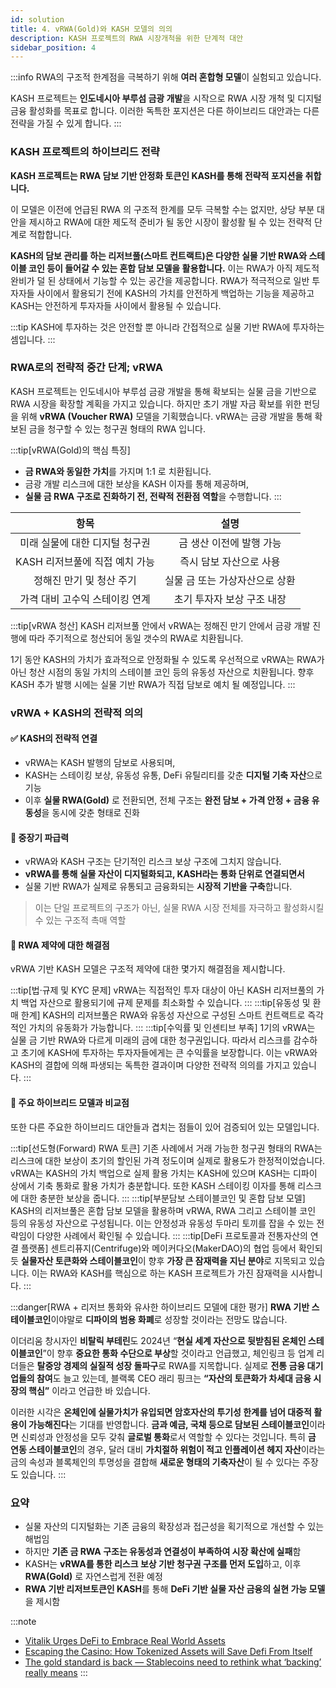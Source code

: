 ```yaml
---
id: solution
title: 4. vRWA(Gold)와 KASH 모델의 의의
description: KASH 프로젝트의 RWA 시장개척을 위한 단계적 대안
sidebar_position: 4
---
```


:::info
RWA의 구조적 한계점을 극복하기 위해 **여러 혼합형 모델**이 실험되고 있습니다.

KASH 프로젝트는 **인도네시아 부루섬 금광 개발**을 시작으로 RWA 시장 개척 및 디지털 금융 활성화를 목표로 합니다. 이러한 독특한 포지션은 다른 하이브리드 대안과는 다른 전략을 가질 수 있게 합니다.
:::

### KASH 프로젝트의 하이브리드 전략

**KASH 프로젝트는 RWA 담보 기반 안정화 토큰인 KASH를 통해 전략적 포지션을 취합니다.** 

이 모델은 이전에 언급된 RWA 의 구조적 한계를 모두 극복할 수는 없지만, 상당 부분 대안을 제시하고 RWA에 대한 제도적 준비가 될 동안 시장이 활성활 될 수 있는 전략적 단계로 적합합니다.

**KASH의 담보 관리를 하는 리저브풀(스마트 컨트랙트)은 다양한 실물 기반 RWA와 스테이블 코인 등이 들어갈 수 있는 혼합 담보 모델을 활용합니다.** 이는 RWA가 아직 제도적 완비가 덜 된 상태에서 기능할 수 있는 공간을 제공합니다. RWA가 적극적으로 일반 투자자들 사이에서 활용되기 전에 KASH의 가치를 안전하게 백업하는 기능을  제공하고 KASH는 안전하게 투자자들 사이에서 활용될 수 있습니다.

:::tip
KASH에 투자하는 것은 안전할 뿐 아니라 간접적으로 실물 기반 RWA에 투자하는 셈입니다.
:::

### RWA로의 전략적 중간 단계; vRWA

KASH 프로젝트는 인도네시아 부루섬 금광 개발을 통해 확보되는 실물 금을 기반으로 RWA 시장을 확장할 계획을 가지고 있습니다. 하지만 초기 개발 자금 확보를 위한 펀딩을 위해 **vRWA (Voucher RWA)** 모델을 기획했습니다. vRWA는 금광 개발을 통해 확보된 금을 청구할 수 있는 청구권 형태의 RWA 입니다. 

<!-- #### ✅ vRWA(Gold)의 핵심 특징 -->

:::tip[vRWA(Gold)의 핵심 특징]
<!-- - **기존 금 RWA보다 유동성과 금융 기능이 확장**되어 있으며, -->
- **금 RWA와 동일한 가치**를 가지며 1:1 로 치환됩니다.  
- 금광 개발 리스크에 대한 보상을 KASH 이자를 통해 제공하며,
- **실물 금 RWA 구조로 진화하기 전, 전략적 전환점 역할**을 수행합니다.
:::

| **항목** | **설명** |
| :---: | :---: |
| 미래 실물에 대한 디지털 청구권 | 금 생산 이전에 발행 가능 |
| KASH 리저브풀에 직접 예치 가능 | 즉시 담보 자산으로 사용 |
| 정해진 만기 및 청산 주기 | 실물 금 또는 가상자산으로 상환 |
| 가격 대비 고수익 스테이킹 연계 | 초기 투자자 보상 구조 내장 |

<!-- → **기존 금 RWA보다 유동성과 금융 기능이 확장**되어 있으며,
→ **실물 금 RWA 구조로 진화하기 전, 전략적 전환점 역할**을 수행합니다. -->

:::tip[vRWA 청산]
KASH 리저브풀 안에서 vRWA는 정해진 만기 안에서 금광 개발 진행에 따라 주기적으로 청산되어 동일 갯수의 RWA로 치환됩니다.

1기 동안 KASH의 가치가 효과적으로 안정화될 수 있도록 우선적으로 vRWA는 RWA가 아닌 청산 시점의 동일 가치의 스테이블 코인 등의 유동성 자산으로 치환됩니다.
향후 KASH 추가 발행 시에는 실물 기반 RWA가 직접 담보로 예치 될 예정입니다.
:::

### vRWA + KASH의 전략적 의의

#### ✅ KASH의 전략적 연결

- vRWA는 KASH 발행의 담보로 사용되며,
- KASH는 스테이킹 보상, 유동성 유통, DeFi 유틸리티를 갖춘 **디지털 기축 자산**으로 기능
- 이후 **실물 RWA(Gold)** 로 전환되면, 전체 구조는 **완전 담보 + 가격 안정 + 금융 유동성**을 동시에 갖춘 형태로 진화

#### 🧩 중장기 파급력

- vRWA와 KASH 구조는 단기적인 리스크 보상 구조에 그치지 않습니다.
- **vRWA를 통해 실물 자산이 디지털화되고, KASH라는 통화 단위로 연결되면서**
- 실물 기반 RWA가 실제로 유통되고 금융화되는 **시장적 기반을 구축**합니다.

> 이는 단일 프로젝트의 구조가 아닌,
실물 RWA 시장 전체를 자극하고 활성화시킬 수 있는 구조적 촉매 역할
>

#### 📌 RWA 제약에 대한 해결점
vRWA 기반 KASH 모델은 구조적 제약에 대한 몇가지 해결점을 제시합니다.

:::tip[법·규제 및 KYC 문제]
vRWA는 직접적인 투자 대상이 아닌 KASH 리저브풀의 가치 백업 자산으로 활용되기에 규제 문제를 최소화할 수 있습니다.
:::
:::tip[유동성 및 환매 한계]
KASH의 리저브풀은 RWA와 유동성 자산으로 구성된 스마트 컨트랙트로 즉각적인 가치의 유동화가 가능합니다.
:::
:::tip[수익률 및 인센티브 부족]
1기의 vRWA는 실물 금 기반 RWA와 다르게 미래의 금에 대한 청구권입니다. 따라서 리스크를 감수하고 초기에 KASH에 투자하는 투자자들에게는 큰 수익률을 보장합니다. 이는 vRWA와 KASH의 결합에 의해 파생되는 독특한 결과이며 다양한 전략적 의의를 가지고 있습니다.
:::

<!-- - **법·규제 및 KYC 문제:**
vRWA는 KASH 리저브풀의 가치 백업 자산으로 활용되기에 규제 문제를 최소화할 수 있습니다.
- **유동성 및 환매 한계:**

KASH의 리저브풀은 RWA와 유동성 자산으로 구성된 스마트 컨트랙트로 즉각적인 가치의 유동화가 가능합니다.
- **수익률 및 인센티브 부족:**

1기의 vRWA는 실물 금 기반 RWA와 다르게 미래의 금에 대한 청구권입니다. 따라서 리스크를 감수하고 초기에 KASH에 투자하는 투자자들에게는 큰 수익률을 보장합니다. 이는 vRWA와 KASH의 결합에 의해 파생되는 독특한 결과이며 다양한 전략적 의의를 가지고 있습니다. -->

#### 📌 주요 하이브리드 모델과 비교점
또한 다른 주요한 하이브리드 대안들과 겹치는 점들이 있어 검증되어 있는 모델입니다.

:::tip[선도형(Forward) RWA 토큰]
기존 사례에서 거래 가능한 청구권 형태의 RWA는 리스크에 대한 보상이 초기의 할인된 가격 정도이며 실제로 활용도가 한정적이었습니다. vRWA는 KASH의 가치 백업으로 실제 활용 가치는 KASH에 있으며 KASH는 디파이 상에서 기축 통화로 활용 가치가 충분합니다. 또한 KASH 스테이킹 이자를 통해 리스크에 대한 충분한 보상을 줍니다.
:::
:::tip[부분담보 스테이블코인 및 혼합 담보 모델]
KASH의 리저브풀은 혼합 담보 모델을 활용하며 vRWA, RWA 그리고 스테이블 코인 등의 유동성 자산으로 구성됩니다. 이는 안정성과 유동성 두마리 토끼를 잡을 수 있는 전략임이 다양한 사례에서 확인될 수 있습니다.
:::
:::tip[DeFi 프로토콜과 전통자산의 연결 플랫폼]
센트리퓨지(Centrifuge)와 메이커다오(MakerDAO)의 협업 등에서 확인되듯 **실물자산 토큰화와 스테이블코인**이 향후 **가장 큰 잠재력을 지닌 분야**로 지목되고 있습니다. 이는 RWA와 KASH를 핵심으로 하는 KASH 프로젝트가 가진 잠재력을 시사합니다.
:::

<!-- - **선도형(Forward) RWA 토큰:**

기존 사례에서 거래 가능한 청구권 형태의 RWA는 리스크에 대한 보상이 초기의 할인된 가격 정도이며 실제로 활용도가 한정적이었습니다. vRWA는 KASH의 가치 백업으로 실제 활용 가치는 KASH에 있으며 KASH는 디파이 상에서 기축 통화로 활용 가치가 충분합니다. 또한 KASH 스테이킹 이자를 통해 리스크에 대한 충분한 보상을 줍니다.
- **부분담보 스테이블코인 및 혼합 담보 모델:**

KASH의 리저브풀은 혼합 담보 모델을 활용하며 vRWA, RWA 그리고 스테이블 코인 등의 유동성 자산으로 구성됩니다. 이는 안정성과 유동성 두마리 토끼를 잡을 수 있는 전략임이 다양한 사례에서 확인될 수 있습니다.
- **DeFi 프로토콜과 전통자산의 연결 플랫폼:

센트리퓨지(Centrifuge)**와 **메이커다오(MakerDAO)**의 협업 등에서 확인되듯 **실물자산 토큰화와 스테이블코인**이 향후 **가장 큰 잠재력을 지닌 분야**로 지목되고 있습니다. 이는 RWA와 KASH를 핵심으로 하는 KASH 프로젝트가 가진 잠재력을 시사합니다. -->

:::danger[RWA + 리저브 통화와 유사한 하이브리드 모델에 대한 평가]
**RWA 기반 스테이블코인**이야말로 **디파이의 범용 화폐**로 성장할 것이라는 전망도 많습니다. 

이더리움 창시자인 **비탈릭 부테린**도 2024년 “**현실 세계 자산으로 뒷받침된 온체인 스테이블코인**”이 향후 **중요한 통화 수단으로 부상**할 것이라고 언급했고, 체인링크 등 업계 리더들은 **탈중앙 경제의 실질적 성장 돌파구**로 RWA를 지목합니다. 실제로 **전통 금융 대기업들의 참여**도 늘고 있는데, 블랙록 CEO 래리 핑크는 **“자산의 토큰화가 차세대 금융 시장의 핵심”** 이라고 언급한 바 있습니다. 

이러한 시각은 **온체인에 실물가치가 유입되면 암호자산의 투기성 한계를 넘어 대중적 활용이 가능해진다**는 기대를 반영합니다. **금과 예금, 국채 등으로 담보된 스테이블코인**이라면 신뢰성과 안정성을 모두 갖춰 **글로벌 통화**로서 역할할 수 있다는 것입니다. 특히 **금 연동 스테이블코인**의 경우, 달러 대비 **가치절하 위험이 적고 인플레이션 헤지 자산**이라는 금의 속성과 블록체인의 투명성을 결합해 **새로운 형태의 기축자산**이 될 수 있다는 주장도 있습니다.
:::

### 요약
- 실물 자산의 디지털화는 기존 금융의 확장성과 접근성을 획기적으로 개선할 수 있는 해법임
- 하지만 **기존 금 RWA 구조는 유동성과 연결성이 부족하여 시장 확산에 실패**함
- KASH는 **vRWA를 통한 리스크 보상 기반 청구권 구조를 먼저 도입**하고,
    이후 **RWA(Gold)** 로 자연스럽게 전환 예정
- **RWA 기반 리저브토큰인 KASH**를 통해 **DeFi 기반 실물 자산 금융의 실현 가능 모델**을 제시함

:::note
- [Vitalik Urges DeFi to Embrace Real World Assets](https://thedefiant.io/news/defi/vitalik-urges-defi-to-embrace-real-world-assets)
- [Escaping the Casino: How Tokenized Assets will Save Defi From Itself](https://www.coindesk.com/opinion/2024/09/06/escaping-the-casino-how-tokenized-assets-will-save-defi-from-itself)
- [The gold standard is back — Stablecoins need to rethink what ‘backing’ really means](https://cointelegraph.com/news/the-gold-standard-is-back)
:::
